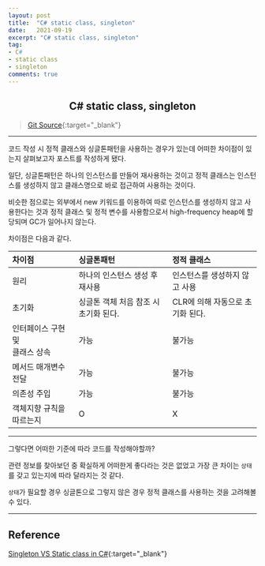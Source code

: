 ```yaml
---
layout: post
title:  "C# static class, singleton"
date:   2021-09-19
excerpt: "C# static class, singleton"
tag: 
- C#
- static class
- singleton
comments: true
---
```


## <center>C# static class, singleton</center>

>[Git Source](https://github.com/chanos-dev/blogcode/tree/master/21-0918){:target="_blank"}

---

코드 작성 시 정적 클래스와 싱글톤패턴을 사용하는 경우가 있는데 어떠한 차이점이 있는지 살펴보고자 포스트를 작성하게 됐다.

일단, 싱글톤패턴은 하나의 인스턴스를 만들어 재사용하는 것이고 정적 클래스는 인스턴스를 생성하지 않고 클래스명으로 바로 접근하여 사용하는 것이다.

비슷한 점으로는 외부에서 new 키워드를 이용하여 따로 인스턴스를 생성하지 않고 사용한다는 것과 정적 클래스 및 정적 변수를 사용함으로서 high-frequency heap에 할당되며 GC가 일어나지 않는다.

차이점은 다음과 같다.

| 차이점 | 싱글톤패턴 | 정적 클래스 |
| :- | :- | :- |
| 원리 | 하나의 인스턴스 생성 후 재사용 | 인스턴스를 생성하지 않고 사용 |
| 초기화 | 싱글톤 객체 처음 참조 시 초기화 된다. | CLR에 의해 자동으로 초기화 된다. |
| 인터페이스 구현 <br>및<br>클래스 상속 | 가능 | 불가능 |
| 메서드 매개변수 전달 | 가능 | 불가능 |
| 의존성 주입 | 가능 | 불가능 |
| 객체지향 규칙을 따르는지 | O | X | 

---

그렇다면 어떠한 기준에 따라 코드를 작성해야할까?

관련 정보를 찾아보던 중 확실하게 어떠한게 좋다라는 것은 없었고 가장 큰 차이는 `상태`를 갖고 있는지에 따라 달라지는 것 같다.

`상태`가 필요할 경우 싱글톤으로 그렇지 않은 경우 정적 클래스를 사용하는 것을 고려해볼 수 있다.

---

## Reference

[Singleton VS Static class in C#](https://dotnettutorials.net/lesson/singleton-vs-static-class/){:target="_blank"}